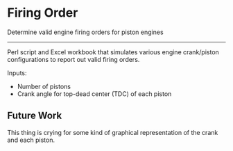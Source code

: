 # Firing Order

Determine valid engine firing orders for piston engines

---

Perl script and Excel workbook that simulates various engine crank/piston configurations to report out valid firing orders.

Inputs:
- Number of pistons
- Crank angle for top-dead center (TDC) of each piston

## Future Work

This thing is crying for some kind of graphical representation of the crank and each piston.